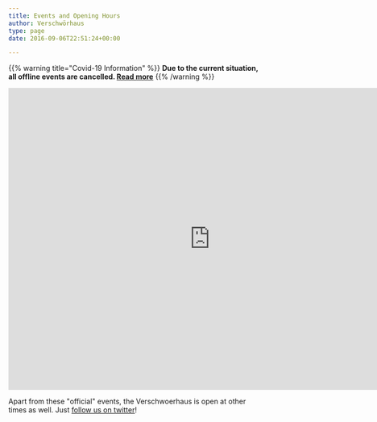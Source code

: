 ```yaml
---
title: Events and Opening Hours
author: Verschwörhaus
type: page
date: 2016-09-06T22:51:24+00:00

---
```


{{% warning title="Covid-19 Information" %}}
**Due to the current situation, all offline events are cancelled. [Read more][1]**
{{% /warning %}}


<iframe style="border-width: 0;" src="https://calendar.google.com/calendar/embed?mode=AGENDA&height=600&wkst=2&bgcolor=%23FFFFFF&src=slaun4l80uh2s0ototiol4qkgo%40group.calendar.google.com&color=%23B1440E&ctz=Europe%2FBerlin" width="800" height="600" frameborder="0" scrolling="no"></iframe>

Apart from these "official" events, the Verschwoerhaus is open at other times as well. Just [follow us on twitter][2]!

  [1]: http://verschwoerhaus.de/en/17.10.-absage-aller-veranstaltungen-wegen-infektionsgeschehen/
  [2]: https://twitter.com/verschwoerhaus
